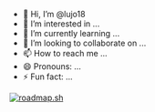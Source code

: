 - 👋 Hi, I’m @lujo18
- 👀 I’m interested in ...
- 🌱 I’m currently learning ...
- 💞️ I’m looking to collaborate on ...
- 📫 How to reach me ...
- 😄 Pronouns: ...
- ⚡ Fun fact: ...

[![roadmap.sh](https://roadmap.sh/card/tall/6660eb3eb998f3b3c7d55ad3?variant=dark)](https://roadmap.sh)

<!---
lujo18/lujo18 is a ✨ special ✨ repository because its `README.md` (this file) appears on your GitHub profile.
You can click the Preview link to take a look at your changes.
--->
